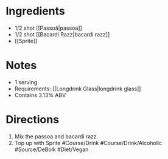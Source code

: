 # Ingredients
- 1/2 shot [[Passoã|passoa]]
- 1/2 shot [[Bacardi Razz|bacardi razz]]
- [[Sprite]]
# Notes
- 1 serving
- Requirements: [[Longdrink Glass|longdrink glass]]
- Contains 3.13% ABV
# Directions
1. Mix the passoa and bacardi razz.
2. Top up with Sprite
#Course/Drink  #Course/Drink/Alcoholic  #Source/DeBolk  #Diet/Vegan 